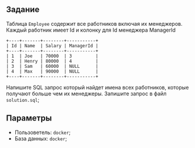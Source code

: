 ## Задание
Таблица `Employee` содержит все работников включая их менеджеров. Каждый работник имеет Id и колонку для Id менеджера ManagerId
```
+----+-------+--------+-----------+
| Id | Name  | Salary | ManagerId |
+----+-------+--------+-----------+
| 1  | Joe   | 70000  | 3         |
| 2  | Henry | 80000  | 4         |
| 3  | Sam   | 60000  | NULL      |
| 4  | Max   | 90000  | NULL      |
+----+-------+--------+-----------+
```
Напишите SQL запрос который найдет имена всех работников, которые получают больше чем их менеджеры.
Запишите запрос в файл `solution.sql`;

## Параметры
- Пользоветель: `docker`;
- База данных: `docker`;
